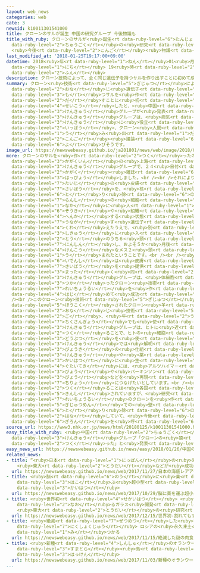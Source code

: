 ```yaml
---
layout: web_news
categories: web
cate: 3
newsid: k10011301541000
title: クローンのサルが誕生 中国の研究グループ 今後物議も
title_with_ruby: クローンのサルが<ruby>誕生<rt data-ruby-level="6">たんじょう</rt></ruby> <ruby>中国<rt
  data-ruby-level="2">ちゅうごく</rt></ruby>の<ruby>研究<rt data-ruby-level="3">けんきゅう</rt></ruby>グループ
  <ruby>今後<rt data-ruby-level="2">こんご</rt></ruby><ruby>物議<rt data-ruby-level="4">ぶつぎ</rt></ruby>も
last_modified_at: '2018-01-25T19:17:00+09:00'
datetime: 2018<ruby>年<rt data-ruby-level="1">ねん</rt></ruby>01<ruby>月<rt data-ruby-level="1">がつ</rt></ruby>25<ruby>日<rt
  data-ruby-level="1">にち</rt></ruby> 19<ruby>時<rt data-ruby-level="2">じ</rt></ruby>17<ruby>分<rt
  data-ruby-level="2">ふん</rt></ruby>
description: クローン技術によって、全く同じ遺伝子を持つサルを作り出すことに初めて成功したと、中国の研究グループが発表しました。研究グループは、病気の研究に役立つとしている一方、クローン人間を生み出すことにもつながりかねないため、今後議論を呼びそうです。
summary: クローン<ruby>技術<rt data-ruby-level="5">ぎじゅつ</rt></ruby>によって、<ruby>全<rt data-ruby-level="3">まった</rt></ruby>く<ruby>同<rt
  data-ruby-level="2">おな</rt></ruby>じ<ruby>遺伝子<rt data-ruby-level="6">いでんし</rt></ruby>を<ruby>持<rt
  data-ruby-level="3">も</rt></ruby>つサルを<ruby>作<rt data-ruby-level="2">つく</rt></ruby>り<ruby>出<rt
  data-ruby-level="2">だ</rt></ruby>すことに<ruby>初<rt data-ruby-level="4">はじ</rt></ruby>めて<ruby>成功<rt
  data-ruby-level="4">せいこう</rt></ruby>したと、<ruby>中国<rt data-ruby-level="2">ちゅうごく</rt></ruby>の<ruby>研究<rt
  data-ruby-level="3">けんきゅう</rt></ruby>グループが<ruby>発表<rt data-ruby-level="3">はっぴょう</rt></ruby>しました。<ruby>研究<rt
  data-ruby-level="3">けんきゅう</rt></ruby>グループは、<ruby>病気<rt data-ruby-level="3">びょうき</rt></ruby>の<ruby>研究<rt
  data-ruby-level="3">けんきゅう</rt></ruby>に<ruby>役立<rt data-ruby-level="3">やくだ</rt></ruby>つとしている<ruby>一方<rt
  data-ruby-level="2">いっぽう</rt></ruby>、クローン<ruby>人間<rt data-ruby-level="2">にんげん</rt></ruby>を<ruby>生<rt
  data-ruby-level="1">う</rt></ruby>み<ruby>出<rt data-ruby-level="1">だ</rt></ruby>すことにもつながりかねないため、<ruby>今後<rt
  data-ruby-level="2">こんご</rt></ruby><ruby>議論<rt data-ruby-level="6">ぎろん</rt></ruby>を<ruby>呼<rt
  data-ruby-level="6">よ</rt></ruby>びそうです。
image_url: https://newswebeasy.github.io/ja201801/news/web/image/2018/01/25/K10011301541_1801250648_1801250712_01_03.jpg
more: クローンのサルを<ruby>作<rt data-ruby-level="2">つく</rt></ruby>ったのは<ruby>中国<rt data-ruby-level="2">ちゅうごく</rt></ruby><ruby>科学院<rt
  data-ruby-level="3">かがくいん</rt></ruby>の<ruby>上海<rt data-ruby-level="8">しゃんはい</rt></ruby>の<ruby>研究<rt
  data-ruby-level="3">けんきゅう</rt></ruby>グループで、２４<ruby>日付<rt data-ruby-level="4">にちづ</rt></ruby>けのアメリカの<ruby>科学<rt
  data-ruby-level="2">かがく</rt></ruby><ruby>雑誌<rt data-ruby-level="6">ざっし</rt></ruby>「セル」に<ruby>発表<rt
  data-ruby-level="3">はっぴょう</rt></ruby>しました。<br /><br />それによりますと、<ruby>研究<rt data-ruby-level="3">けんきゅう</rt></ruby>グループは、カニクイザルの<ruby>胎児<rt
  data-ruby-level="7">たいじ</rt></ruby>の<ruby>皮膚<rt data-ruby-level="7">ひふ</rt></ruby>の<ruby>細胞<rt
  data-ruby-level="7">さいぼう</rt></ruby>を、<ruby>核<rt data-ruby-level="7">かく</rt></ruby>を<ruby>取<rt
  data-ruby-level="6">と</rt></ruby>り<ruby>除<rt data-ruby-level="6">のぞ</rt></ruby>いた<ruby>卵子<rt
  data-ruby-level="7">らんし</rt></ruby>の<ruby>細胞<rt data-ruby-level="7">さいぼう</rt></ruby>の<ruby>中<rt
  data-ruby-level="1">なか</rt></ruby>に<ruby>入<rt data-ruby-level="1">い</rt></ruby>れました。そして、あらゆる<ruby>臓器<rt
  data-ruby-level="6">ぞうき</rt></ruby>や<ruby>組織<rt data-ruby-level="5">そしき</rt></ruby>に<ruby>変化<rt
  data-ruby-level="4">へんか</rt></ruby>する<ruby>状態<rt data-ruby-level="5">じょうたい</rt></ruby>になるよう<ruby>促<rt
  data-ruby-level="7">うなが</rt></ruby>す<ruby>遺伝子<rt data-ruby-level="6">いでんし</rt></ruby>などを<ruby>加<rt
  data-ruby-level="4">くわ</rt></ruby>えたうえで、<ruby>別<rt data-ruby-level="4">べつ</rt></ruby>のメスのサルの<ruby>子宮<rt
  data-ruby-level="3">しきゅう</rt></ruby>に<ruby>入<rt data-ruby-level="1">い</rt></ruby>れたところ、２１<ruby>頭<rt
  data-ruby-level="2">とう</rt></ruby>のうち６<ruby>頭<rt data-ruby-level="2">とう</rt></ruby>が<ruby>妊娠<rt
  data-ruby-level="7">にんしん</rt></ruby>し、およそ５か<ruby>月後<rt data-ruby-level="2">げつご</rt></ruby>に<ruby>健康<rt
  data-ruby-level="4">けんこう</rt></ruby>なメス２<ruby>頭<rt data-ruby-level="2">とう</rt></ruby>が<ruby>生<rt
  data-ruby-level="1">う</rt></ruby>まれたということです。<br /><br /><ruby>生<rt data-ruby-level="1">う</rt></ruby>まれたサルの<ruby>遺伝子<rt
  data-ruby-level="6">いでんし</rt></ruby>は<ruby>皮膚<rt data-ruby-level="7">ひふ</rt></ruby>の<ruby>細胞<rt
  data-ruby-level="7">さいぼう</rt></ruby>を<ruby>提供<rt data-ruby-level="6">ていきょう</rt></ruby>したサルと<ruby>全<rt
  data-ruby-level="3">まった</rt></ruby>く<ruby>同<rt data-ruby-level="2">おな</rt></ruby>じで、<ruby>研究<rt
  data-ruby-level="3">けんきゅう</rt></ruby>グループは、<ruby>体細胞<rt data-ruby-level="7">たいさいぼう</rt></ruby>を<ruby>使<rt
  data-ruby-level="3">つか</rt></ruby>ったクローン<ruby>技術<rt data-ruby-level="5">ぎじゅつ</rt></ruby>で<ruby>霊長類<rt
  data-ruby-level="7">れいちょうるい</rt></ruby>を<ruby>作<rt data-ruby-level="2">つく</rt></ruby>ることに<ruby>初<rt
  data-ruby-level="4">はじ</rt></ruby>めて<ruby>成功<rt data-ruby-level="4">せいこう</rt></ruby>したとしています。<br
  /><br />このクローン<ruby>技術<rt data-ruby-level="5">ぎじゅつ</rt></ruby>は、１９９７<ruby>年<rt data-ruby-level="1">ねん</rt></ruby>にイギリスで<ruby>報告<rt
  data-ruby-level="5">ほうこく</rt></ruby>されたクローン<ruby>羊<rt data-ruby-level="3">ひつじ</rt></ruby>「ドリー」と<ruby>同<rt
  data-ruby-level="2">おな</rt></ruby>じ<ruby>技術<rt data-ruby-level="5">ぎじゅつ</rt></ruby>で、その<ruby>後<rt
  data-ruby-level="2">ご</rt></ruby>、<ruby>牛<rt data-ruby-level="2">うし</rt></ruby>など<ruby>畜産業<rt
  data-ruby-level="7">ちくさんぎょう</rt></ruby>でも<ruby>使<rt data-ruby-level="3">つか</rt></ruby>われています。<ruby>研究<rt
  data-ruby-level="3">けんきゅう</rt></ruby>グループは、ヒトに<ruby>近<rt data-ruby-level="2">ちか</rt></ruby>いサルのクローンを<ruby>作<rt
  data-ruby-level="2">つく</rt></ruby>ることで、ヒトの<ruby>細胞<rt data-ruby-level="7">さいぼう</rt></ruby>やネズミなどの<ruby>動物<rt
  data-ruby-level="3">どうぶつ</rt></ruby>を<ruby>使<rt data-ruby-level="3">つか</rt></ruby>った<ruby>研究<rt
  data-ruby-level="3">けんきゅう</rt></ruby>では<ruby>解明<rt data-ruby-level="5">かいめい</rt></ruby>できていない<ruby>病気<rt
  data-ruby-level="3">びょうき</rt></ruby>の<ruby>仕組<rt data-ruby-level="3">しく</rt></ruby>みの<ruby>研究<rt
  data-ruby-level="3">けんきゅう</rt></ruby>や<ruby>薬<rt data-ruby-level="3">くすり</rt></ruby>の<ruby>開発<rt
  data-ruby-level="3">かいはつ</rt></ruby>に<ruby>生<rt data-ruby-level="1">い</rt></ruby>かせるとしていて、<ruby>具体的<rt
  data-ruby-level="4">ぐたいてき</rt></ruby>には、<ruby>アルツハイマー<rt data-ruby-level="3">あるつはいまー</rt></ruby><ruby>病<rt
  data-ruby-level="3">びょう</rt></ruby>や<ruby>パーキンソン<rt data-ruby-level="3">ぱーきんそん</rt></ruby><ruby>病<rt
  data-ruby-level="3">びょう</rt></ruby>などを<ruby>再現<rt data-ruby-level="5">さいげん</rt></ruby>して<ruby>治療<rt
  data-ruby-level="7">ちりょう</rt></ruby>につなげたいとしています。<br /><br />クローン<ruby>人間<rt data-ruby-level="2">にんげん</rt></ruby>を<ruby>作<rt
  data-ruby-level="2">つく</rt></ruby>ることは<ruby>各国<rt data-ruby-level="4">かっこく</rt></ruby>で<ruby>禁止<rt
  data-ruby-level="5">きんし</rt></ruby>されていますが、<ruby>研究<rt data-ruby-level="3">けんきゅう</rt></ruby>グループは「<ruby>霊長類<rt
  data-ruby-level="7">れいちょうるい</rt></ruby>のクローンを<ruby>作<rt data-ruby-level="2">つく</rt></ruby>るための<ruby>技術面<rt
  data-ruby-level="5">ぎじゅつめん</rt></ruby>での<ruby>壁<rt data-ruby-level="7">かべ</rt></ruby>は<ruby>取<rt
  data-ruby-level="6">と</rt></ruby>り<ruby>除<rt data-ruby-level="6">のぞ</rt></ruby>かれた」と<ruby>話<rt
  data-ruby-level="2">はな</rt></ruby>していて、<ruby>今後<rt data-ruby-level="2">こんご</rt></ruby><ruby>議論<rt
  data-ruby-level="6">ぎろん</rt></ruby>を<ruby>呼<rt data-ruby-level="6">よ</rt></ruby>びそうです。
source_url: https://www3.nhk.or.jp/news/html/20180125/k10011301541000.html
easy_title_with_ruby: <ruby>中国<rt data-ruby-level="2">ちゅうごく</rt></ruby>の<ruby>研究<rt
  data-ruby-level="3">けんきゅう</rt></ruby>グループ「クローンの<ruby>猿<rt data-ruby-level="7">さる</rt></ruby>を<ruby>作<rt
  data-ruby-level="2">つく</rt></ruby>った」と<ruby>発表<rt data-ruby-level="3">はっぴょう</rt></ruby>
easy_news_url: https://newswebeasy.github.io/news/easy/2018/01/26/中国の研究グループクローンの猿を作ったと発表
related_news:
- title: “<ruby>日本<rt data-ruby-level="1">にっぽん</rt></ruby>の<ruby>海底<rt data-ruby-level="4">かいてい</rt></ruby>レアアース”でＬＥＤ
    <ruby>東大<rt data-ruby-level="2">とうだい</rt></ruby>などが<ruby>成功<rt data-ruby-level="4">せいこう</rt></ruby>
  url: https://newswebeasy.github.io/news/web/2017/11/27/日本の海底レアアースでLED-東大などが成功
- title: <ruby>脳<rt data-ruby-level="6">のう</rt></ruby>に<ruby>薬<rt data-ruby-level="3">くすり</rt></ruby>を<ruby>運<rt
    data-ruby-level="3">はこ</rt></ruby>ぶ<ruby>超小型<rt data-ruby-level="7">ちょうこがた</rt></ruby>カプセルを<ruby>開発<rt
    data-ruby-level="3">かいはつ</rt></ruby>
  url: https://newswebeasy.github.io/news/web/2017/10/29/脳に薬を運ぶ超小型カプセルを開発
- title: <ruby>世界初<rt data-ruby-level="4">せかいはつ</rt></ruby> <ruby>割<rt data-ruby-level="6">わ</rt></ruby>れてもすぐ<ruby>直<rt
    data-ruby-level="2">なお</rt></ruby>るガラス<ruby>開発<rt data-ruby-level="3">かいはつ</rt></ruby>
    <ruby>東大<rt data-ruby-level="2">とうだい</rt></ruby>の<ruby>研究<rt data-ruby-level="3">けんきゅう</rt></ruby>グループ
  url: https://newswebeasy.github.io/news/web/2017/12/15/世界初-割れてもすぐ直るガラス開発-東大の研究グループ
- title: <ruby>絶滅<rt data-ruby-level="7">ぜつめつ</rt></ruby>した<ruby>謎<rt data-ruby-level="7">なぞ</rt></ruby>の<ruby>肉食獣<rt
    data-ruby-level="7">にくしょくじゅう</rt></ruby> ロシアの<ruby>永久凍土<rt data-ruby-level="7">えいきゅうとうど</rt></ruby>から<ruby>見<rt
    data-ruby-level="1">み</rt></ruby>つかる
  url: https://newswebeasy.github.io/news/web/2017/11/15/絶滅した謎の肉食獣-ロシアの永久凍土から見つかる
- title: <ruby>新種<rt data-ruby-level="4">しんしゅ</rt></ruby>のオランウータン インドネシアの<ruby>スマトラ<rt
    data-ruby-level="3">すまとら</rt></ruby><ruby>島<rt data-ruby-level="3">とう</rt></ruby>で<ruby>発見<rt
    data-ruby-level="3">はっけん</rt></ruby>
  url: https://newswebeasy.github.io/news/web/2017/11/03/新種のオランウータン-インドネシアのスマトラ島で発見
...
```

